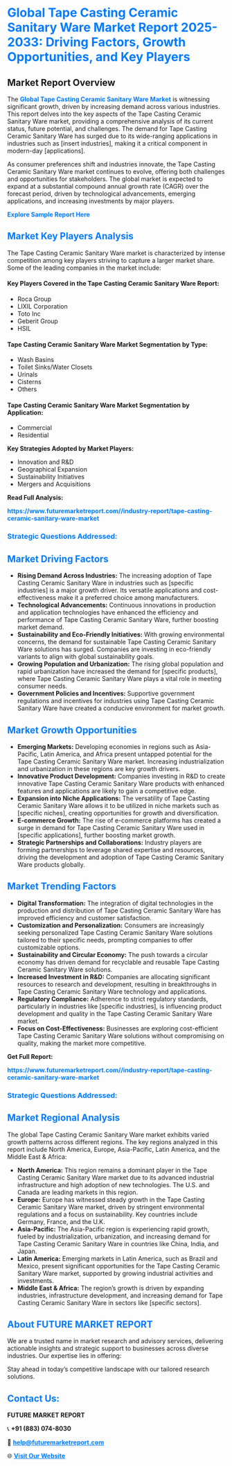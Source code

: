 <h1 style="color: #007BFF;">Global Tape Casting Ceramic Sanitary Ware Market Report 2025-2033: Driving Factors, Growth Opportunities, and Key Players</h1>

<section id="overview">
<h2>Market Report Overview</h2>
<p>The <a href="https://www.futuremarketreport.com//industry-report/tape-casting-ceramic-sanitary-ware-market" style="color: #007BFF; text-decoration: none;"><strong>Global Tape Casting Ceramic Sanitary Ware Market</strong></a> is witnessing significant growth, driven by increasing demand across various industries. This report delves into the key aspects of the Tape Casting Ceramic Sanitary Ware market, providing a comprehensive analysis of its current status, future potential, and challenges. The demand for Tape Casting Ceramic Sanitary Ware has surged due to its wide-ranging applications in industries such as [insert industries], making it a critical component in modern-day [applications].</p>
<p>As consumer preferences shift and industries innovate, the Tape Casting Ceramic Sanitary Ware market continues to evolve, offering both challenges and opportunities for stakeholders. The global market is expected to expand at a substantial compound annual growth rate (CAGR) over the forecast period, driven by technological advancements, emerging applications, and increasing investments by major players.</p>
</section>

<section id="overview">
<p><a href="https://www.futuremarketreport.com//request-sample/reportId=53883" style="color: #007BFF; text-decoration: none;"><strong>Explore Sample Report Here</strong></a></p>
</section>

<section id="key-players">
<h2 style="color: #007BFF;">Market Key Players Analysis</h2>
<p>The Tape Casting Ceramic Sanitary Ware market is characterized by intense competition among key players striving to capture a larger market share. Some of the leading companies in the market include:</p>
<h4>Key Players Covered in the Tape Casting Ceramic Sanitary Ware Report:</h4>
<ul><li>Roca Group</li><li>LIXIL Corporation</li><li>Toto Inc</li><li>Geberit Group</li><li>HSIL</li></ul>
<h4>Tape Casting Ceramic Sanitary Ware Market Segmentation by Type:</h4>
<ul><li>Wash Basins</li><li>Toilet Sinks/Water Closets</li><li>Urinals</li><li>Cisterns</li><li>Others</li></ul>

<h4>Tape Casting Ceramic Sanitary Ware Market Segmentation by Application:</h4>
<ul><li>Commercial</li><li>Residential</li></ul>
<p><strong>Key Strategies Adopted by Market Players:</strong></p>
<ul>
<li>Innovation and R&D</li>
<li>Geographical Expansion</li>
<li>Sustainability Initiatives</li>
<li>Mergers and Acquisitions</li>
</ul>
</section>

<section>
<p><strong>Read Full Analysis: </strong></p><a href="https://www.futuremarketreport.com//industry-report/tape-casting-ceramic-sanitary-ware-market" style="color: #007BFF; text-decoration: none;"><strong>https://www.futuremarketreport.com//industry-report/tape-casting-ceramic-sanitary-ware-market</strong></a>
<h3 style="color: #007BFF;">Strategic Questions Addressed:</h3>
</section>

<section id="driving-factors">
<h2 style="color: #007BFF;">Market Driving Factors</h2>
<ul>
<li><strong>Rising Demand Across Industries:</strong> The increasing adoption of Tape Casting Ceramic Sanitary Ware in industries such as [specific industries] is a major growth driver. Its versatile applications and cost-effectiveness make it a preferred choice among manufacturers.</li>
<li><strong>Technological Advancements:</strong> Continuous innovations in production and application technologies have enhanced the efficiency and performance of Tape Casting Ceramic Sanitary Ware, further boosting market demand.</li>
<li><strong>Sustainability and Eco-Friendly Initiatives:</strong> With growing environmental concerns, the demand for sustainable Tape Casting Ceramic Sanitary Ware solutions has surged. Companies are investing in eco-friendly variants to align with global sustainability goals.</li>
<li><strong>Growing Population and Urbanization:</strong> The rising global population and rapid urbanization have increased the demand for [specific products], where Tape Casting Ceramic Sanitary Ware plays a vital role in meeting consumer needs.</li>
<li><strong>Government Policies and Incentives:</strong> Supportive government regulations and incentives for industries using Tape Casting Ceramic Sanitary Ware have created a conducive environment for market growth.</li>
</ul>
</section>

<section id="growth-opportunities">
<h2 style="color: #007BFF;">Market Growth Opportunities</h2>
<ul>
<li><strong>Emerging Markets:</strong> Developing economies in regions such as Asia-Pacific, Latin America, and Africa present untapped potential for the Tape Casting Ceramic Sanitary Ware market. Increasing industrialization and urbanization in these regions are key growth drivers.</li>
<li><strong>Innovative Product Development:</strong> Companies investing in R&D to create innovative Tape Casting Ceramic Sanitary Ware products with enhanced features and applications are likely to gain a competitive edge.</li>
<li><strong>Expansion into Niche Applications:</strong> The versatility of Tape Casting Ceramic Sanitary Ware allows it to be utilized in niche markets such as [specific niches], creating opportunities for growth and diversification.</li>
<li><strong>E-commerce Growth:</strong> The rise of e-commerce platforms has created a surge in demand for Tape Casting Ceramic Sanitary Ware used in [specific applications], further boosting market growth.</li>
<li><strong>Strategic Partnerships and Collaborations:</strong> Industry players are forming partnerships to leverage shared expertise and resources, driving the development and adoption of Tape Casting Ceramic Sanitary Ware products globally.</li>
</ul>
</section>

<section id="trending-factors">
<h2 style="color: #007BFF;">Market Trending Factors</h2>
<ul>
<li><strong>Digital Transformation:</strong> The integration of digital technologies in the production and distribution of Tape Casting Ceramic Sanitary Ware has improved efficiency and customer satisfaction.</li>
<li><strong>Customization and Personalization:</strong> Consumers are increasingly seeking personalized Tape Casting Ceramic Sanitary Ware solutions tailored to their specific needs, prompting companies to offer customizable options.</li>
<li><strong>Sustainability and Circular Economy:</strong> The push towards a circular economy has driven demand for recyclable and reusable Tape Casting Ceramic Sanitary Ware solutions.</li>
<li><strong>Increased Investment in R&D:</strong> Companies are allocating significant resources to research and development, resulting in breakthroughs in Tape Casting Ceramic Sanitary Ware technology and applications.</li>
<li><strong>Regulatory Compliance:</strong> Adherence to strict regulatory standards, particularly in industries like [specific industries], is influencing product development and quality in the Tape Casting Ceramic Sanitary Ware market.</li>
<li><strong>Focus on Cost-Effectiveness:</strong> Businesses are exploring cost-efficient Tape Casting Ceramic Sanitary Ware solutions without compromising on quality, making the market more competitive.</li>
</ul>
</section>

<section>
<p><strong>Get Full Report: </strong></p><a href="https://www.futuremarketreport.com//industry-report/tape-casting-ceramic-sanitary-ware-market" style="color: #007BFF; text-decoration: none;"><strong>https://www.futuremarketreport.com//industry-report/tape-casting-ceramic-sanitary-ware-market</strong></a>
<h3 style="color: #007BFF;">Strategic Questions Addressed:</h3>
</section>


<section id="regional-analysis">
<h2 style="color: #007BFF;">Market Regional Analysis</h2>
<p>The global Tape Casting Ceramic Sanitary Ware market exhibits varied growth patterns across different regions. The key regions analyzed in this report include North America, Europe, Asia-Pacific, Latin America, and the Middle East & Africa:</p>
<ul>
<li><strong>North America:</strong> This region remains a dominant player in the Tape Casting Ceramic Sanitary Ware market due to its advanced industrial infrastructure and high adoption of new technologies. The U.S. and Canada are leading markets in this region.</li>
<li><strong>Europe:</strong> Europe has witnessed steady growth in the Tape Casting Ceramic Sanitary Ware market, driven by stringent environmental regulations and a focus on sustainability. Key countries include Germany, France, and the U.K.</li>
<li><strong>Asia-Pacific:</strong> The Asia-Pacific region is experiencing rapid growth, fueled by industrialization, urbanization, and increasing demand for Tape Casting Ceramic Sanitary Ware in countries like China, India, and Japan.</li>
<li><strong>Latin America:</strong> Emerging markets in Latin America, such as Brazil and Mexico, present significant opportunities for the Tape Casting Ceramic Sanitary Ware market, supported by growing industrial activities and investments.</li>
<li><strong>Middle East & Africa:</strong> The region’s growth is driven by expanding industries, infrastructure development, and increasing demand for Tape Casting Ceramic Sanitary Ware in sectors like [specific sectors].</li>
</ul>
</section>

<footer>
<h2 style="color: #007BFF;">About FUTURE MARKET REPORT</h2>
<p>We are a trusted name in market research and advisory services, delivering actionable insights and strategic support to businesses across diverse industries. Our expertise lies in offering:</p>

<p>Stay ahead in today’s competitive landscape with our tailored research solutions.</p>

<h2 style="color: #007BFF;">Contact Us:</h2>
<p><strong>FUTURE MARKET REPORT</strong></p>
<p>📞 <strong>+91 (883) 074-8030</strong></p>
<p>📧 <strong><a href="mailto:help@futuremarketreport.com" style="color: #007BFF;">help@futuremarketreport.com</a></strong></p>
<p>🌐 <strong><a href="https://www.futuremarketreport.com/" style="color: #007BFF;">Visit Our Website</a></strong></p>
</footer>